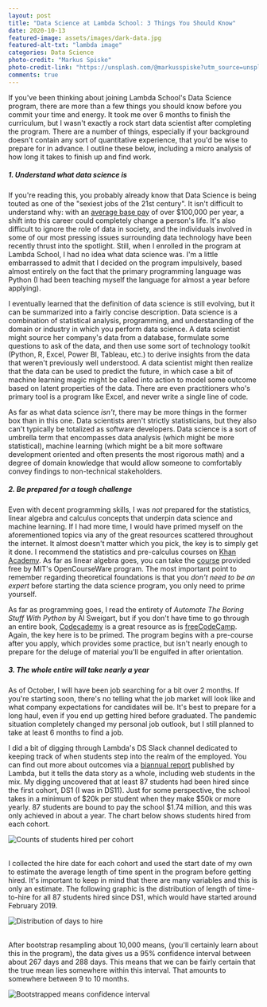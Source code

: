 ```yaml
---
layout: post
title: "Data Science at Lambda School: 3 Things You Should Know"
date: 2020-10-13
featured-image: assets/images/dark-data.jpg
featured-alt-txt: "lambda image"
categories: Data Science
photo-credit: "Markus Spiske"
photo-credit-link: "https://unsplash.com/@markusspiske?utm_source=unsplash&utm_medium=referral&utm_content=creditCopyText"
comments: true
---
```

If you've been thinking about joining Lambda School's Data Science program,
there are more than a few things you should know before you commit your time and
energy. It took me over 6 months to finish the curriculum, but I wasn't exactly a
rock start data scientist after completing the program. There are a number of things,
especially if your background doesn't contain any sort of quantitative experience,
that you'd be wise to prepare for in advance. I outline these below, including a
micro analysis of how long it takes to finish up and find work.

##### 1. Understand what data science is

If you're reading this, you probably already know that Data Science is being
touted as one of the "sexiest jobs of the 21st century". It isn't difficult to
understand why: with an [average base pay](https://www.glassdoor.com/Salaries/data-scientist-salary-SRCH_KO0,14.htm) of over $100,000 per year, a shift into this career could completely
change a person's life. It's also difficult to ignore the role of data in society,
and the individuals involved in some of our most pressing issues surrounding data
technology have been recently thrust into the spotlight. Still, when I enrolled
in the program at Lambda School, I had no idea what data science was. I'm a little
embarrassed to admit that I decided on the program impulsively, based almost entirely
on the fact that the primary programming language was Python (I had been teaching myself
the language for almost a year before applying).

I eventually learned that the definition of data science is still evolving, but
it can be summarized into a fairly concise description. Data science is a combination
of statistical analysis, programming, and understanding of the domain or industry
in which you perform data science. A data scientist might source her company's
data from a database, formulate some questions to ask of the data, and then use
some sort of technology toolkit (Python, R, Excel, Power BI, Tableau, etc.) to
derive insights from the data that weren't previously well understood. A data
scientist might then realize that the data can be used to predict the future, in
which case a bit of machine learning magic might be called into action to model
some outcome based on latent properties of the data. There are even practitioners who's
primary tool is a program like Excel, and never write a single line of code.

As far as what data science _isn't_, there may be more things in the former box
than in this one. Data scientists aren't strictly statisticians, but they also
can't typically be totalized as software developers. Data science is a sort of
umbrella term that encompasses data analysis (which might be more statistical),
machine learning (which might be a bit more software development oriented and often
presents the most rigorous math) and a degree of domain knowledge that would
allow someone to comfortably convey findings to non-technical stakeholders.   

##### 2. Be prepared for a tough challenge
Even with decent programming skills, I was _not_ prepared for the statistics, linear
algebra and calculus concepts that underpin data science and machine learning.
If I had more time, I would have primed myself on the aforementioned topics via
any of the great resources scattered throughout the internet. It almost doesn't matter
which you pick, the key is to simply get it done. I recommend the statistics and
pre-calculus courses on [Khan Academy](https://www.khanacademy.org/). As far as
linear algebra goes, you can take the [course](https://ocw.mit.edu/courses/mathematics/18-06-linear-algebra-spring-2010/) provided free by MIT's OpenCourseWare program. The most important
point to remember regarding theoretical foundations is that you _don't need to be an expert_
before starting the data science program, you only need to prime yourself.

As far as programming goes, I read the entirety of _Automate The Boring Stuff With Python_
by Al Sweigart, but if you don't have time to go through an entire book, [Codecademy](https://www.codecademy.com/) is a great resource as is [freeCodeCamp](https://www.freecodecamp.org/).
Again, the key here is to be primed. The program begins with a pre-course after
you apply, which provides some practice, but isn't nearly enough to prepare for
the deluge of material you'll be engulfed in after orientation.

##### 3. The whole entire will take nearly a year
As of October, I will have been job searching for a bit over 2 months. If you're
starting soon, there's no telling what the job market will look like and what
company expectations for candidates will be. It's best to prepare for a long haul,
even if you end up getting hired before graduated. The pandemic situation completely changed
my personal job outlook, but I still planned to take at least 6 months to find a job.

I did a bit of digging through Lambda's DS Slack channel dedicated to keeping track
of when students step into the realm of the employed. You can find out more about
outcomes via a [biannual report](https://lambdaschool.com/reports/2019-outcomes-report)
published by Lambda, but it tells the data story as a whole, including web students in
the mix. My digging uncovered that at least 87 students had been hired since the first
cohort, DS1 (I was in DS11). Just for some perspective, the school takes in a minimum
of $20k per student when they make $50k or more yearly. 87 students are bound to pay the school
$1.74 million, and this was only achieved in about a year. The chart below shows students
hired from each cohort.

<div class="text-center">
  <img src="/blog/assets/images/hired_count.png" class="img-fluid" alt="Counts of students hired per cohort">
</div>
<br>

I collected the hire date for each cohort and used the start date of my own to
estimate the average length of time spent in the program before getting hired. It's
important to keep in mind that there are many variables and this is only an estimate.
The following graphic is the distribution of length of time-to-hire for all 87
students hired since DS1, which would have started around February 2019.

<div class="text-center">
  <img src="/blog/assets/images/days_to_hire_dist.png" class="img-fluid" alt="Distribution of days to hire">
</div>
<br>

After bootstrap resampling about 10,000 means, (you'll certainly learn about this in the program),
the data gives us a 95% confidence interval between about 267 days and 288 days. This
means that we can be fairly certain that the true mean lies somewhere within
this interval. That amounts to somewhere between 9 to 10 months.

<div class="text-center">
  <img src="/blog/assets/images/bs_day_means.png" class="img-fluid" alt="Bootstrapped means confidence interval">
</div>
<br>
